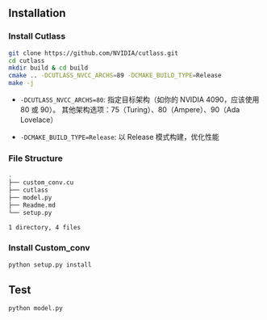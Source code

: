 ## Installation

### Install Cutlass


```bash
git clone https://github.com/NVIDIA/cutlass.git
cd cutlass 
mkdir build & cd build
cmake .. -DCUTLASS_NVCC_ARCHS=89 -DCMAKE_BUILD_TYPE=Release
make -j
```

- `-DCUTLASS_NVCC_ARCHS=80`: 指定目标架构（如你的 NVIDIA 4090，应该使用 80 或 90）。
其他架构选项：75（Turing）、80（Ampere）、90（Ada Lovelace）

- `-DCMAKE_BUILD_TYPE=Release`: 以 Release 模式构建，优化性能

### File Structure

```bash
.
├── custom_conv.cu
├── cutlass
├── model.py
├── Readme.md
└── setup.py

1 directory, 4 files
```

### Install Custom_conv

```bash
python setup.py install 
```


## Test

```bash
python model.py
```